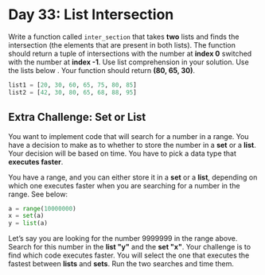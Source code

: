 # Day 33: List Intersection

Write a function called `inter_section` that takes **two** lists and
finds the intersection (the elements that are present in both lists).
The function should return a tuple of intersections with the
number at **index 0** switched with the number at **index -1**. Use list
comprehension in your solution.  Use the lists below . Your function
should return **(80, 65, 30)**.

```python
list1 = [20, 30, 60, 65, 75, 80, 85]
list2 = [42, 30, 80, 65, 68, 88, 95]
```

## Extra Challenge: Set or List

You want to implement code that will search for a number in a range. You have a decision to make as to whether to store the number in a **set** or a **list**. Your decision will be based on time. You have to pick a data type that **executes faster**.

You have a range, and you can either store it in a **set** or a **list**, depending on which one executes faster when you are searching for a number in the range. See below:  

```python
a = range(10000000)
x = set(a)  
y = list(a)  
```

Let’s say you are looking for the number 9999999 in the range
above. Search for this number in the **list "y"**  and the **set "x"**. Your
challenge is to find which code executes faster. You will select the
one that executes the fastest between **lists** and **sets**. Run the two
searches and time them.
